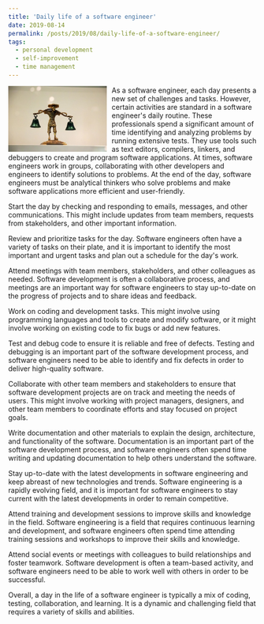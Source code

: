 ```yaml
---
title: 'Daily life of a software engineer'
date: 2019-08-14
permalink: /posts/2019/08/daily-life-of-a-software-engineer/
tags:
  - personal development
  - self-improvement
  - time management
---
```


<img width="200" alt="bell" src="/images/posts/daily-life-of-a-software-engineer.jpg" style="float: left; margin-right: 10px;" /> As a software engineer, each day presents a new set of challenges and tasks. However, certain activities are standard in a software engineer's daily routine. These professionals spend a significant amount of time identifying and analyzing problems by running extensive tests. They use tools such as text editors, compilers, linkers, and debuggers to create and program software applications. At times, software engineers work in groups, collaborating with other developers and engineers to identify solutions to problems. At the end of the day, software engineers must be analytical thinkers who solve problems and make software applications more efficient and user-friendly.

Start the day by checking and responding to emails, messages, and other communications. This might include updates from team members, requests from stakeholders, and other important information.

Review and prioritize tasks for the day. Software engineers often have a variety of tasks on their plate, and it is important to identify the most important and urgent tasks and plan out a schedule for the day's work.

Attend meetings with team members, stakeholders, and other colleagues as needed. Software development is often a collaborative process, and meetings are an important way for software engineers to stay up-to-date on the progress of projects and to share ideas and feedback.

Work on coding and development tasks. This might involve using programming languages and tools to create and modify software, or it might involve working on existing code to fix bugs or add new features.

Test and debug code to ensure it is reliable and free of defects. Testing and debugging is an important part of the software development process, and software engineers need to be able to identify and fix defects in order to deliver high-quality software.

Collaborate with other team members and stakeholders to ensure that software development projects are on track and meeting the needs of users. This might involve working with project managers, designers, and other team members to coordinate efforts and stay focused on project goals.

Write documentation and other materials to explain the design, architecture, and functionality of the software. Documentation is an important part of the software development process, and software engineers often spend time writing and updating documentation to help others understand the software.

Stay up-to-date with the latest developments in software engineering and keep abreast of new technologies and trends. Software engineering is a rapidly evolving field, and it is important for software engineers to stay current with the latest developments in order to remain competitive.

Attend training and development sessions to improve skills and knowledge in the field. Software engineering is a field that requires continuous learning and development, and software engineers often spend time attending training sessions and workshops to improve their skills and knowledge.

Attend social events or meetings with colleagues to build relationships and foster teamwork. Software development is often a team-based activity, and software engineers need to be able to work well with others in order to be successful.

Overall, a day in the life of a software engineer is typically a mix of coding, testing, collaboration, and learning. It is a dynamic and challenging field that requires a variety of skills and abilities.
